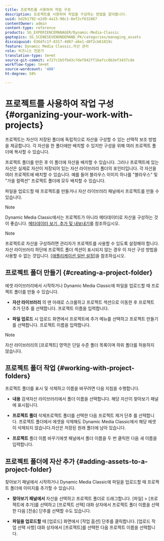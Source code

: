 ```yaml
---
title: 프로젝트를 사용하여 작업 구성
description: 프로젝트를 사용하여 작업을 구성하는 방법을 알아봅니다.
uuid: bd2b1792-e2d9-4a15-90c1-8ef2cf632867
contentOwner: admin
content-type: reference
products: SG_EXPERIENCEMANAGER/Dynamic-Media-Classic
geptopics: SG_SCENESEVENONDEMAND_PK/categories/managing_assets
discoiquuid: 036dfc1f-8317-4887-a6e1-d8f2cb61819c
feature: Dynamic Media Classic,자산 관리
role: 비즈니스 전문가
translation-type: tm+mt
source-git-commit: e727c1b5fb43c7def842ff1bafcc8b3ef3437cde
workflow-type: tm+mt
source-wordcount: '488'
ht-degree: 58%

---
```



# 프로젝트를 사용하여 작업 구성{#organizing-your-work-with-projects}

프로젝트는 자산이 저장된 폴더에 독립적으로 자산을 구성할 수 있는 선택적 보조 방법을 제공합니다. 각 자산을 한 폴더에만 배치할 수 있지만 구성을 위해 여러 프로젝트 폴더에 복사할 수 있습니다.

프로젝트 폴더를 만든 후 이 폴더에 자산을 배치할 수 있습니다. 그러나 프로젝트에 있는 자산은 실제로 자산이 저장되어 있는 자산 라이브러리 폴더의 포인터입니다. 각 자산을 여러 프로젝트에 배치할 수 있습니다. 예를 들어 블라우스 이미지 하나를 &quot;블라우스&quot; 및 &quot;가을 컬렉션&quot; 프로젝트 폴더에 모두 배치할 수 있습니다.

파일을 업로드할 때 프로젝트를 만들거나 자산 라이브러리 패널에서 프로젝트를 만들 수 있습니다.

>[!NOTE]
>
>Dynamic Media Classic에서는 프로젝트가 아니라 메타데이터로 자산을 구성하는 것이 좋습니다. [메타데이터 보기, 추가 및 내보내기](viewing-adding-exporting-metadata.md)를 참조하십시오.

>[!NOTE]
>
>프로젝트로 자산을 구성하려면 관리자가 프로젝트를 사용할 수 있도록 설정해야 합니다. 자산 라이브러리 하단에 프로젝트 폴더 섹션이 표시되지 않는 경우 이 자산 구성 방법을 사용할 수 없는 것입니다. [[애플리케이션 일반 설정]](application-setup.md#general-settings)을 참조하십시오.

## 프로젝트 폴더 만들기 {#creating-a-project-folder}

에셋 라이브러리에서 시작하거나 Dynamic Media Classic에 파일을 업로드할 때 프로젝트 폴더를 만들 수 있습니다.

* **자산 라이브러리**
의 맨 아래로 스크롤하고 프로젝트 섹션으로 이동한 후 프로젝트 추가 단추 를 선택합니다. 프로젝트 이름을 입력합니다.

* **파일 업로드**
시 업로드 화면에서 프로젝트에 추가 메뉴를 선택하고 프로젝트 만들기를 선택합니다. 프로젝트 이름을 입력합니다.

>[!NOTE]
>
>자산 라이브러리의 [프로젝트] 영역은 단일 수준 폴더 목록이며 하위 폴더를 허용하지 않습니다.

## 프로젝트 폴더 작업  {#working-with-project-folders}

프로젝트 폴더를 표시 및 삭제하고 이름을 바꾸려면 다음 지침을 수행합니다.

* **내용**
검색자산 라이브러리에서 폴더 이름을 선택합니다. 해당 자산이 찾아보기 패널에 표시됩니다.

* **프로젝트 폴더**
삭제프로젝트 폴더를 선택한 다음 프로젝트 제거 단추 를 선택합니다. 프로젝트 폴더에서 에셋을 삭제해도 Dynamic Media Classic에서 해당 에셋이 삭제되지 않습니다.자산은 저장된 원래 폴더에 남아 있습니다.

* **프로젝트**
폴더 이름 바꾸기에셋 패널에서 폴더 이름을 두 번 클릭한 다음 새 이름을 입력합니다.

## 프로젝트 폴더에 자산 추가 {#adding-assets-to-a-project-folder}

찾아보기 패널에서 시작하거나 Dynamic Media Classic에 파일을 업로드할 때 프로젝트 폴더에 이미지를 추가할 수 있습니다.

* **찾아보기 패널에서**
자산을 선택하고 프로젝트 폴더로 드래그합니다. [파일] > [프로젝트에 추가]를 선택하고 [프로젝트 선택] 대화 상자에서 프로젝트 폴더 이름을 선택한 다음 [전송] 단추를 선택할 수도 있습니다.

* **파일을 업로드할**
때 [업로드] 화면에서 [작업 옵션] 단추를 클릭합니다. [업로드 작업 선택 사항] 대화 상자에서 [프로젝트]를 선택한 다음 프로젝트 이름을 선택합니다.
